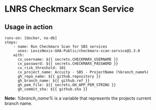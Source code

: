 # LNRS Checkmarx Scan Service
## Usage in action

    runs-on: [docker, no-db]
    steps:
        - name: Run Checkmarx Scan for SBS services
          uses: LexisNexis-GHA-Public/checkmarx-scan-service@1.3.0
        with:
          cx_username: ${{ secrets.CHECKMARX_USERNAME }}
          cx_password: ${{ secrets.CHECKMARX_PASSWORD }}
          cx_risk_threshold: 101
          cx_project_name: Accuity - SBS - ProjectName (%branch_name%)
          gh_repo_name: ${{ github.repository }}
          gh_branch_name: ${{ github.ref }}
          gh_pem_file: ${{ secrets.GH_APP_PEM_STRING }}
          gh_commit_sha: ${{ github.sha }}

**Note:** *%branch_name%* is a variable that represents the projects current branch name.

